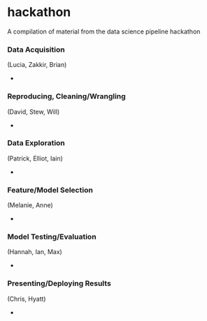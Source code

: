 # hackathon
A compilation of material from the data science pipeline hackathon


### Data Acquisition
(Lucia, Zakkir, Brian)

-

### Reproducing, Cleaning/Wrangling
(David, Stew, Will)

-

### Data Exploration
(Patrick, Elliot, Iain)

-

### Feature/Model Selection
(Melanie, Anne)

-

### Model Testing/Evaluation
(Hannah, Ian, Max)

-

### Presenting/Deploying Results
(Chris, Hyatt)

-

